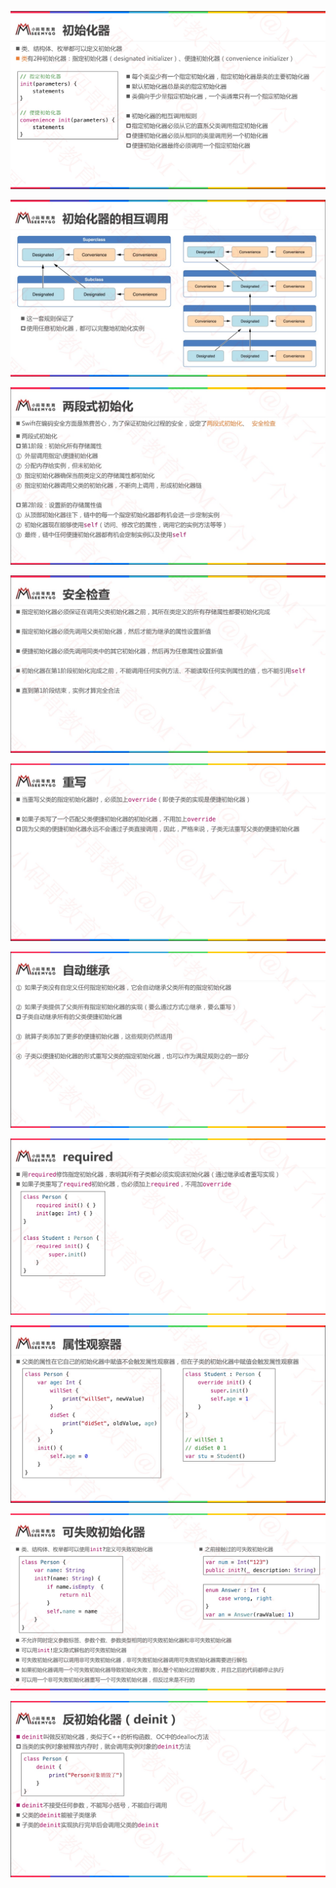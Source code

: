 



![](media_010Init/001.png)



![](media_010Init/002.png)



![](media_010Init/003.png)



![](media_010Init/004.png)



![](media_010Init/005.png)



![](media_010Init/006.png)



![](media_010Init/007.png)



![](media_010Init/008.png)



![](media_010Init/009.png)



![](media_010Init/010.png)

